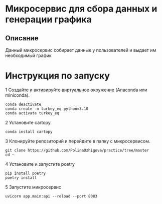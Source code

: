 # Микросервис для сбора данных и генерации графика

## Описание
Данный микросервис собирает данные у пользователей и выдает им необходимый график

# Инструкция по запуску

1 Создайте и активируйте виртуальное окружение (Anaconda или miniconda).

   ```shell
   conda deactivate
   conda create -n turkey_eq python=3.10
   conda activate turkey_eq
```
2 Установите cartopy.

```conda install cartopy```

3 Клонируйте репозиторий и перейдите в папку с микросервисом.

```
git clone https://github.com/PolinaOzhigova/practice/tree/master
cd ~
```

4 Установите и запустите poetry

```
pip install poetry
poetry install
```

5 Запустите микросервис

```uvicorn app.main:api --reload --port 8083```
